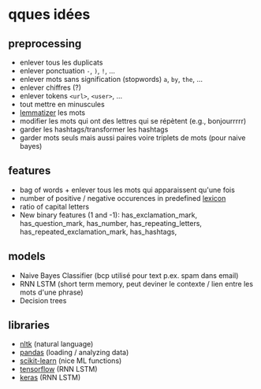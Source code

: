 # qques idées

## preprocessing

- enlever tous les duplicats
- enlever ponctuation `-`, `)`, `!`, ...
- enlever mots sans signification (stopwords) `a`, `by`, `the`, ...
- enlever chiffres (?)
- enlever tokens `<url>`, `<user>`, ...
- tout mettre en minuscules
- [lemmatizer](https://www.datacamp.com/community/tutorials/stemming-lemmatization-python) les mots
- modifier les mots qui ont des lettres qui se répètent (e.g., bonjourrrrr)
- garder les hashtags/transformer les hashtags
- garder mots seuls mais aussi paires voire triplets de mots (pour naive bayes)

## features

- bag of words + enlever tous les mots qui apparaissent qu'une fois
- number of positive / negative occurences in predefined [lexicon](https://www.cs.uic.edu/~liub/FBS/sentiment-analysis.html#lexicon)
- ratio of capital letters
- New binary features (1 and -1): has_exclamation_mark, has_question_mark, has_number, has_repeating_letters, has_repeated_exclamation_mark, has_hashtags, 

## models

- Naive Bayes Classifier (bcp utilisé pour text p.ex. spam dans email)
- RNN LSTM (short term memory, peut deviner le contexte / lien entre les mots d'une phrase)
- Decision trees

## libraries

- [nltk](https://www.nltk.org/) (natural language)
- [pandas](https://pandas.pydata.org/) (loading / analyzing data)
- [scikit-learn](https://scikit-learn.org/stable/) (nice ML functions)
- [tensorflow](https://www.tensorflow.org/) (RNN LSTM)
- [keras](https://keras.io/) (RNN LSTM)

